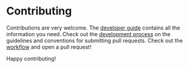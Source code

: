 
# Contributing

Contributions are very welcome. The [developer guide](docs/developerGuide.md) contains all the information you need. Check out the [development process](docs/process.md) on the guidelines and conventions for submitting pull requests.  Check out the [workflow](docs/workflow.md) and open a pull request!

Happy contributing!
